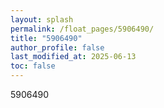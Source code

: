 ```yaml
---
layout: splash
permalink: /float_pages/5906490/
title: "5906490"
author_profile: false
last_modified_at: 2025-06-13
toc: false
---
```

 
5906490
